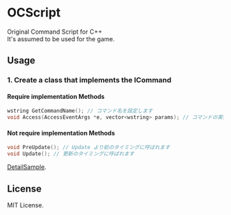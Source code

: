 # OCScript
Original Command Script for C++  
It's assumed to be used for the game.

## Usage
### 1. Create a class that implements the ICommand
#### Require implementation Methods
```C++
wstring GetCommandName(); // コマンド名を設定します
void Access(AccessEventArgs *e, vector<wstring> params); // コマンドの実行タイミングに呼ばれます
```
#### Not require implementation Methods
```C++
void PreUpdate(); // Update より前のタイミングに呼ばれます
void Update(); // 更新のタイミングに呼ばれます
```
[DetailSample](https://github.com/marihachi/OCScript/blob/master/src/OCScriptSample/src/Start.cpp#L6-L34).
## License
MIT License.